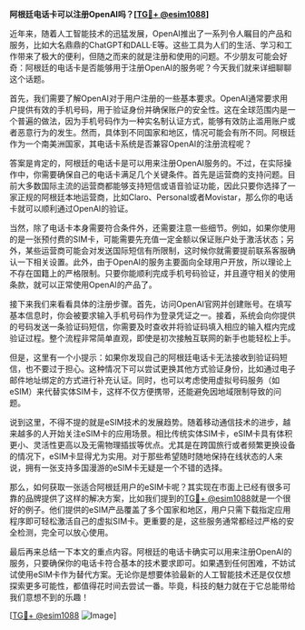 **阿根廷电话卡可以注册OpenAI吗？[[TG💪+ @esim1088](https://t.me/s/esim1088)]**

近年来，随着人工智能技术的迅猛发展，OpenAI推出了一系列令人瞩目的产品和服务，比如大名鼎鼎的ChatGPT和DALL·E等。这些工具为人们的生活、学习和工作带来了极大的便利，但随之而来的就是注册和使用的问题。不少朋友可能会好奇：阿根廷的电话卡是否能够用于注册OpenAI的服务呢？今天我们就来详细聊聊这个话题。

首先，我们需要了解OpenAI对于用户注册的一些基本要求。OpenAI通常要求用户提供有效的手机号码，用于验证身份并确保账户的安全性。这在全球范围内是一个普遍的做法，因为手机号码作为一种实名制认证方式，能够有效防止滥用账户或者恶意行为的发生。然而，具体到不同国家和地区，情况可能会有所不同。阿根廷作为一个南美洲国家，其电话卡系统是否兼容OpenAI的注册流程呢？

答案是肯定的，阿根廷的电话卡是可以用来注册OpenAI服务的。不过，在实际操作中，你需要确保自己的电话卡满足几个关键条件。首先是运营商的支持问题。目前大多数国际主流的运营商都能够支持短信或语音验证功能，因此只要你选择了一家正规的阿根廷本地运营商，比如Claro、Personal或者Movistar，那么你的电话卡就可以顺利通过OpenAI的验证。

当然，除了电话卡本身需要符合条件外，还需要注意一些细节。例如，如果你使用的是一张预付费的SIM卡，可能需要先充值一定金额以保证账户处于激活状态；另外，某些运营商可能会对发送国际短信有所限制，这时候你就需要提前联系客服确认一下相关设置。此外，由于OpenAI的服务主要面向全球用户开放，所以理论上不存在国籍上的严格限制。只要你能顺利完成手机号码验证，并且遵守相关的使用条款，就可以正常使用OpenAI的产品了。

接下来我们来看看具体的注册步骤。首先，访问OpenAI官网并创建账号。在填写基本信息时，你会被要求输入手机号码作为登录凭证之一。接着，系统会向你提供的号码发送一条验证码短信，你需要及时查收并将验证码填入相应的输入框内完成验证过程。整个流程非常简单直观，即使是初次接触互联网的新手也能轻松上手。

但是，这里有一个小提示：如果你发现自己的阿根廷电话卡无法接收到验证码短信，也不要过于担心。这种情况下可以尝试更换其他方式验证身份，比如通过电子邮件地址绑定的方式进行补充认证。同时，也可以考虑使用虚拟号码服务（如eSIM）来代替实体SIM卡，这样不仅方便携带，还能避免因地域限制导致的问题。

说到这里，不得不提的就是eSIM技术的发展趋势。随着移动通信技术的进步，越来越多的人开始关注eSIM卡的应用场景。相比传统实体SIM卡，eSIM卡具有体积更小、灵活性更高以及无需物理插拔等优点。尤其是在跨国旅行或者频繁更换设备的情况下，eSIM卡显得尤为实用。对于那些希望随时随地保持在线状态的人来说，拥有一张支持多国漫游的eSIM卡无疑是一个不错的选择。

那么，如何获取一张适合阿根廷用户的eSIM卡呢？其实现在市面上已经有很多可靠的品牌提供了这样的解决方案，比如我们提到的[TG💪+ @esim1088](https://t.me/s/esim1088)就是一个很好的例子。他们提供的eSIM产品覆盖了多个国家和地区，用户只需下载指定应用程序即可轻松激活自己的虚拟SIM卡。更重要的是，这些服务通常都经过严格的安全检测，完全可以放心使用。

最后再来总结一下本文的重点内容。阿根廷的电话卡确实可以用来注册OpenAI的服务，只要确保你的电话卡符合基本的技术要求即可。如果遇到任何困难，不妨试试使用eSIM卡作为替代方案。无论你是想要体验最新的人工智能技术还是仅仅想探索更多可能性，都值得花时间去尝试一番。毕竟，科技的魅力就在于它总能带给我们意想不到的乐趣！

[[TG💪+ @esim1088](https://t.me/s/esim1088) ![Image](https://i.postimg.cc/4NQfJmqS/Snipaste-2025-05-13-00-14-12.png)]